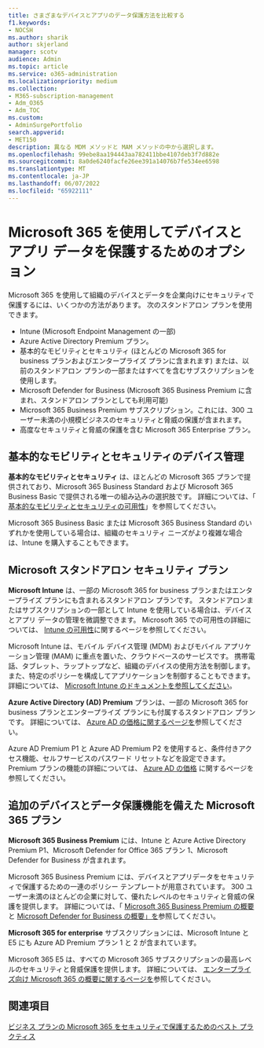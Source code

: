 ```yaml
---
title: さまざまなデバイスとアプリのデータ保護方法を比較する
f1.keywords:
- NOCSH
ms.author: sharik
author: skjerland
manager: scotv
audience: Admin
ms.topic: article
ms.service: o365-administration
ms.localizationpriority: medium
ms.collection:
- M365-subscription-management
- Adm_O365
- Adm_TOC
ms.custom:
- AdminSurgePortfolio
search.appverid:
- MET150
description: 異なる MDM メソッドと MAM メソッドの中から選択します。
ms.openlocfilehash: 99ebe8aa194443aa782411bbe4107deb3f7d882e
ms.sourcegitcommit: 8a0de6240facfe26ee391a14076b7fe534ee6598
ms.translationtype: MT
ms.contentlocale: ja-JP
ms.lasthandoff: 06/07/2022
ms.locfileid: "65922111"
---
```

# <a name="options-for-protecting-your-devices-and-app-data-with-microsoft-365"></a>Microsoft 365 を使用してデバイスとアプリ データを保護するためのオプション

Microsoft 365 を使用して組織のデバイスとデータを企業向けにセキュリティで保護するには、いくつかの方法があります。 次のスタンドアロン プランを使用できます。

- Intune (Microsoft Endpoint Management の一部)
- Azure Active Directory Premium プラン。
- 基本的なモビリティとセキュリティ (ほとんどの Microsoft 365 for business プランおよびエンタープライズ プランに含まれます) または、以前のスタンドアロン プランの一部またはすべてを含むサブスクリプションを使用します。
- Microsoft Defender for Business (Microsoft 365 Business Premium に含まれ、スタンドアロン プランとしても利用可能)
- Microsoft 365 Business Premium サブスクリプション。これには、300 ユーザー未満の小規模ビジネスのセキュリティと脅威の保護が含まれます。
- 高度なセキュリティと脅威の保護を含む Microsoft 365 Enterprise プラン。

## <a name="basic-mobility-and-security-device-management"></a>基本的なモビリティとセキュリティのデバイス管理

**基本的なモビリティとセキュリティ** は、ほとんどの Microsoft 365 プランで提供されており、Microsoft 365 Business Standard および Microsoft 365 Business Basic で提供される唯一の組み込みの選択肢です。 詳細については、「 [基本的なモビリティとセキュリティの可用性](../basic-mobility-security/choose-between-basic-mobility-and-security-and-intune.md#availability-of-basic-mobility-and-security-and-intune)」を参照してください。 

Microsoft 365 Business Basic または Microsoft 365 Business Standard のいずれかを使用している場合は、組織のセキュリティ ニーズがより複雑な場合は、Intune を購入することもできます。
 
## <a name="microsoft-stand-alone-security-plans"></a>Microsoft スタンドアロン セキュリティ プラン 

**Microsoft Intune** は、一部の Microsoft 365 for business プランまたはエンタープライズ プランにも含まれるスタンドアロン プランです。 スタンドアロンまたはサブスクリプションの一部として Intune を使用している場合は、デバイスとアプリ データの管理を微調整できます。 Microsoft 365 での可用性の詳細については、 [Intune の可用性](../basic-mobility-security/choose-between-basic-mobility-and-security-and-intune.md#availability-of-basic-mobility-and-security-and-intune)に関するページを参照してください。

Microsoft Intune は、モバイル デバイス管理 (MDM) およびモバイル アプリケーション管理 (MAM) に重点を置いた、クラウドベースのサービスです。 携帯電話、タブレット、ラップトップなど、組織のデバイスの使用方法を制御します。 また、特定のポリシーを構成してアプリケーションを制御することもできます。 詳細については、 [Microsoft Intune のドキュメントを参照してください](/mem/intune/)。

**Azure Active Directory (AD) Premium** プランは、一部の Microsoft 365 for business プランとエンタープライズ プランにも付属するスタンドアロン プランです。 詳細については、 [Azure AD の価格に関するページを](https://azure.microsoft.com/pricing/details/active-directory/)参照してください。

Azure AD Premium P1 と Azure AD Premium P2 を使用すると、条件付きアクセス機能、セルフサービスのパスワード リセットなどを設定できます。Premium プランの機能の詳細については、 [Azure AD の価格](https://azure.microsoft.com/pricing/details/active-directory/) に関するページを参照してください。

## <a name="microsoft-365-plans-with-additional-device-and-data-protection-features"></a>追加のデバイスとデータ保護機能を備えた Microsoft 365 プラン

**Microsoft 365 Business Premium** には、Intune と Azure Active Directory Premium P1、Microsoft Defender for Office 365 プラン 1、Microsoft Defender for Business が含まれます。 
 
Microsoft 365 Business Premium には、デバイスとアプリデータをセキュリティで保護するための一連のポリシー テンプレートが用意されています。 300 ユーザー未満のほとんどの企業に対して、優れたレベルのセキュリティと脅威の保護を提供します。 詳細については、「 [Microsoft 365 Business Premium の概要](../../business-premium/index.md) と [Microsoft Defender for Business の概要」を](../../security/defender-business/mdb-overview.md)参照してください。

**Microsoft 365 for enterprise** サブスクリプションには、Microsoft Intune と E5 にも Azure AD Premium プラン 1 と 2 が含まれています。

Microsoft 365 E5 は、すべての Microsoft 365 サブスクリプションの最高レベルのセキュリティと脅威保護を提供します。 詳細については、 [エンタープライズ向け Microsoft 365 の概要に関するページを](../../enterprise/microsoft-365-overview.md)参照してください。

## <a name="see-also"></a>関連項目

[ビジネス プランの Microsoft 365 をセキュリティで保護するためのベスト プラクティス](../security-and-compliance/secure-your-business-data.md)